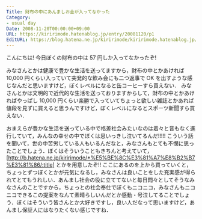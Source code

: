 ```yaml
---
Title: 財布の中にあんましお金が入ってなかった
Category:
- usual day
Date: 2008-11-20T00:00:00+09:00
URL: https://kiririmode.hatenablog.jp/entry/20081120/p1
EditURL: https://blog.hatena.ne.jp/kiririmode/kiririmode.hatenablog.jp/atom/entry/8454420450078213863
---
```



こんにちは! 今日ぼくの財布の中は 57 円しか入ってなかったぞ!

みなさんとかは健康で豊かな生活を送ってますから，財布の中とかあければ 10,000 円くらい入っていて突発的な飲み会にも二つ返事で OK を出すような感じなんだと思いますけど，ぼくレベルになると缶コーヒーすら買えない．
みなさんとかは文明的で近代的な生活を送っておりますからして，財布の中とかあければやっぱし 10,000 円くらい楽勝で入っていてちょっと欲しい雑誌とかあれば値段を見ずに買えると思うんですけど，ぼくレベルになるとスポーツ新聞すら買えない．


おまえらが豊かな生活を送っている中で格差社会みたいなのは着々と音もなく進行していて，みんなの幸せの中でぼくは思いっきし泣いてるんだ!!!!! 
こういう話を聞いて，世の中苦労している人もいるんだなと，みなさんもとても不憫に思ったことでしょう．ぼくはそういうこともきちんと考えていて，[http://b.hatena.ne.jp/kiririmode/*%E5%BE%8C%E3%81%A7%E8%B2%B7%E3%81%86/:title] とかを用意したぞ!! 
ここにあるのを上から買っていくと，ちょっとずつぼくとかが元気になるし，みなさんは良いことをした充実感が得られてとてもうれしい．あんまし社会の役に立ててないと毎日悶々としてそうなみなさんのことですから，ちょっとの社会奉仕でぼくもニコニコ，みなさんもニコニコできるこの提案をなんて素晴らしいんだとか感動・号泣してることでしょう．ぼくはそういう皆さんとか大好きですし，良い人だなって思いますけど，あんまし保証人にはなりたくない感じですね．
